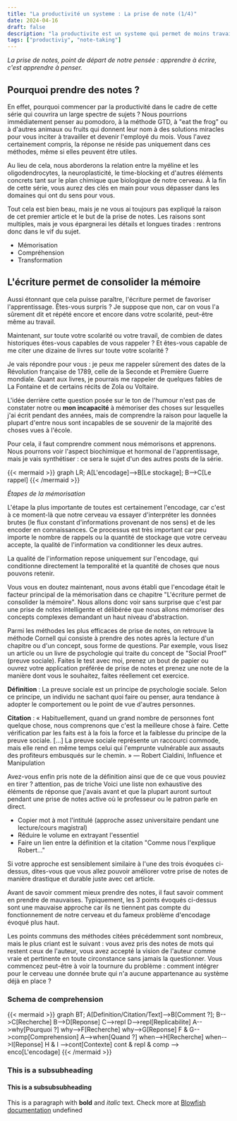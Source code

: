 ```yaml
---
title: "La productivité un systeme : La prise de note (1/4)"
date: 2024-04-16
draft: false
description: "la productivite est un systeme qui permet de moins travailler et d'aller plus loin."
tags: ["productiviy", "note-taking"]
---
```


*La prise de notes, point de départ de notre pensée : apprendre à écrire, c'est apprendre à penser.*
## Pourquoi prendre des notes ?

En effet, pourquoi commencer par la productivité dans le cadre de cette série qui couvrira un large spectre de sujets ? Nous pourrions immédiatement penser au pomodoro, à la méthode GTD, à "eat the frog" ou à d'autres animaux ou fruits qui donnent leur nom à des solutions miracles pour vous inciter à travailler et devenir l'employé du mois. Vous l'avez certainement compris, la réponse ne réside pas uniquement dans ces méthodes, même si elles peuvent être utiles.

Au lieu de cela, nous aborderons la relation entre la myéline et les oligodendrocytes, la neuroplasticité, le time-blocking et d'autres éléments concrets tant sur le plan chimique que biologique de notre cerveau. À la fin de cette série, vous aurez des clés en main pour vous dépasser dans les domaines qui ont du sens pour vous.

Tout cela est bien beau, mais je ne vous ai toujours pas expliqué la raison de cet premier article et le but de la prise de notes. Les raisons sont multiples, mais je vous épargnerai les détails et longues tirades : rentrons donc dans le vif du sujet.

- Mémorisation
- Compréhension
- Transformation

## L'écriture permet de consolider la mémoire

Aussi étonnant que cela puisse paraître, l'écriture permet de favoriser l'apprentissage. Êtes-vous surpris ? Je suppose que non, car on vous l'a sûrement dit et répété encore et encore dans votre scolarité, peut-être même au travail.

Maintenant, sur toute votre scolarité ou votre travail, de combien de dates historiques êtes-vous capables de vous rappeler ? Et êtes-vous capable de me citer une dizaine de livres sur toute votre scolarité ?

Je vais répondre pour vous : je peux me rappeler sûrement des dates de la Révolution française de 1789, celle de la Seconde et Première Guerre mondiale. Quant aux livres, je pourrais me rappeler de quelques fables de La Fontaine et de certains récits de Zola ou Voltaire.

L'idée derrière cette question posée sur le ton de l'humour n'est pas de constater notre ou **mon incapacité** à mémoriser des choses sur lesquelles j'ai écrit pendant des années, mais de comprendre la raison pour laquelle la plupart d'entre nous sont incapables de se souvenir de la majorité des choses vues à l'école.

Pour cela, il faut comprendre comment nous mémorisons et apprenons. Nous pourrons voir l'aspect biochimique et hormonal de l'apprentissage, mais je vais synthétiser : ce sera le sujet d'un des autres posts de la série.

{{< mermaid >}}
graph LR;
A[L'encodage]-->B[Le stockage];
B-->C[Le rappel]
{{< /mermaid >}}

*Étapes de la mémorisation*

L'étape la plus importante de toutes est certainement l'encodage, car c'est à ce moment-là que notre cerveau va essayer d'interpréter les données brutes (le flux constant d'informations provenant de nos sens) et de les encoder en connaissances. Ce processus est très important car peu importe le nombre de rappels ou la quantité de stockage que votre cerveau accepte, la qualité de l'information va conditionner les deux autres.

La qualité de l'information repose uniquement sur l'encodage, qui conditionne directement la temporalité et la quantité de choses que nous pouvons retenir.

Vous vous en doutez maintenant, nous avons établi que l'encodage était le facteur principal de la mémorisation dans ce chapitre "L'écriture permet de consolider la mémoire". Nous allons donc voir sans surprise que c'est par une prise de notes intelligente et délibérée que nous allons mémoriser des concepts complexes demandant un haut niveau d'abstraction.

Parmi les méthodes les plus efficaces de prise de notes, on retrouve la méthode Cornell qui consiste à prendre des notes après la lecture d'un chapitre ou d'un concept, sous forme de questions. Par exemple, vous lisez un article ou un livre de psychologie qui traite du concept de "Social Proof" (preuve sociale). Faites le test avec moi, prenez un bout de papier ou ouvrez votre application préférée de prise de notes et prenez une note de la manière dont vous le souhaitez, faites réellement cet exercice.

**Définition** : La preuve sociale est un principe de psychologie sociale. Selon ce principe, un individu ne sachant quoi faire ou penser, aura tendance à adopter le comportement ou le point de vue d'autres personnes.

**Citation** : « Habituellement, quand un grand nombre de personnes font quelque chose, nous comprenons que c'est la meilleure chose à faire. Cette vérification par les faits est à la fois la force et la faiblesse du principe de la preuve sociale. […] La preuve sociale représente un raccourci commode, mais elle rend en même temps celui qui l'emprunte vulnérable aux assauts des profiteurs embusqués sur le chemin. » — Robert Cialdini, Influence et Manipulation

Avez-vous enfin pris note de la définition ainsi que de ce que vous pouviez en tirer ?
attention, pas de triche
Voici une liste non exhaustive des éléments de réponse que j'avais avant et que la plupart auront surtout pendant une prise de notes active où le professeur ou le patron parle en direct.

- Copier mot à mot l'intitulé (approche assez universitaire pendant une lecture/cours magistral)
- Réduire le volume en extrayant l'essentiel
- Faire un lien entre la définition et la citation "Comme nous l'explique Robert..."

Si votre approche est sensiblement similaire à l'une des trois évoquées ci-dessus, dites-vous que vous allez pouvoir améliorer votre prise de notes de manière drastique et durable juste avec cet article.

Avant de savoir comment mieux prendre des notes, il faut savoir comment en prendre de mauvaises. Typiquement, les 3 points évoqués ci-dessus sont une mauvaise approche car ils ne tiennent pas compte du fonctionnement de notre cerveau et du fameux problème d'encodage évoqué plus haut.

Les points communs des méthodes citées précédemment sont nombreux, mais le plus criant est le suivant : vous avez pris des notes de mots qui restent ceux de l'auteur, vous avez accepté la vision de l'auteur comme vraie et pertinente en toute circonstance sans jamais la questionner. Vous commencez peut-être à voir la tournure du problème : comment intégrer pour le cerveau une donnée brute qui n'a aucune appartenance au système déjà en place ?
### Schema de comprehension
{{< mermaid >}}
graph BT;
A[Definition/Citation/Text]-->B[Comment ?];
B-->C[Recherche]
B-->D[Reponse]
C-->repl
D-->repl[Replicabilite]
A-->why[Pourquoi ?]
why-->F[Recherche]
why-->G[Reponse]
F & G-->comp[Comprehension]
A-->when[Quand ?]
when-->H[Recherche]
when-->I[Reponse]
H & I -->cont[Contexte]
cont & repl & comp --> enco[L'encodage]
{{< /mermaid >}}
### This is a subsubheading
#### This is a subsubsubheading
This is a paragraph with **bold** and *italic* text.
Check more at [Blowfish documentation](https://blowfish.page/)
undefined
